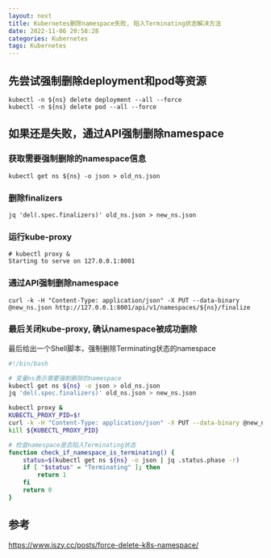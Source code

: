```yaml
---
layout: next
title: Kubernetes删除namespace失败, 陷入Terminating状态解决方法
date: 2022-11-06 20:58:28
categories: Kubernetes
tags: Kubernetes
---
```


## 先尝试强制删除deployment和pod等资源
```
kubectl -n ${ns} delete deployment --all --force
kubectl -n ${ns} delete pod --all --force
```

## 如果还是失败，通过API强制删除namespace

### 获取需要强制删除的namespace信息
```
kubectl get ns ${ns} -o json > old_ns.json
```
<!-- more -->

### 删除finalizers
```
jq 'del(.spec.finalizers)' old_ns.json > new_ns.json
```

### 运行kube-proxy
```
# kubectl proxy &
Starting to serve on 127.0.0.1:8001
```

### 通过API强制删除namespace
```
curl -k -H "Content-Type: application/json" -X PUT --data-binary @new_ns.json http://127.0.0.1:8001/api/v1/namespaces/${ns}/finalize
```

### 最后关闭kube-proxy, 确认namespace被成功删除

最后给出一个Shell脚本，强制删除Terminating状态的namespace
```bash
#!/bin/bash

# 变量ns表示需要强制删除的namespace
kubectl get ns ${ns} -o json > old_ns.json
jq 'del(.spec.finalizers)' old_ns.json > new_ns.json

kubectl proxy &
KUBECTL_PROXY_PID=$!
curl -k -H "Content-Type: application/json" -X PUT --data-binary @new_ns.json http://127.0.0.1:8001/api/v1/namespaces/${ns}/finalize
kill ${KUBECTL_PROXY_PID}

# 检查namespace是否陷入Terminating状态
function check_if_namespace_is_terminating() {
    status=$(kubectl get ns ${ns} -o json | jq .status.phase -r)
    if [ "$status" = "Terminating" ]; then
        return 1
    fi
    return 0
}
```

## 参考
https://www.iszy.cc/posts/force-delete-k8s-namespace/
